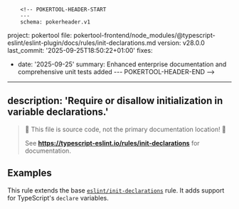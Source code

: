         <!-- POKERTOOL-HEADER-START
        ---
        schema: pokerheader.v1
project: pokertool
file: pokertool-frontend/node_modules/@typescript-eslint/eslint-plugin/docs/rules/init-declarations.md
version: v28.0.0
last_commit: '2025-09-25T18:50:22+01:00'
fixes:
- date: '2025-09-25'
  summary: Enhanced enterprise documentation and comprehensive unit tests added
        ---
        POKERTOOL-HEADER-END -->
---
description: 'Require or disallow initialization in variable declarations.'
---

> 🛑 This file is source code, not the primary documentation location! 🛑
>
> See **https://typescript-eslint.io/rules/init-declarations** for documentation.

## Examples

This rule extends the base [`eslint/init-declarations`](https://eslint.org/docs/rules/init-declarations) rule.
It adds support for TypeScript's `declare` variables.
